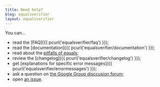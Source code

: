 ```yaml
---
title: Need help?
blog: equalsverifier
layout: equalsverifier
---
```

You can...

* read the [FAQ]({{ pcurl('equalsverifier/faq') }});
* read the [documentation]({{ pcurl('equalsverifier/documentation') }});
* read about the [pitfalls of equals](http://www.artima.com/lejava/articles/equality.html);
* review the [changelog]({{ pcurl('equalsverifier/changelog') }});
* get [explanations for specific error messages]({{ pcurl('equalsverifier/errormessages') }});
* ask a question on [the Google Group disccusion forum](https://groups.google.com/forum/?fromgroups#!forum/equalsverifier);
* open [an issue](https://github.com/jqno/equalsverifier/issues).
